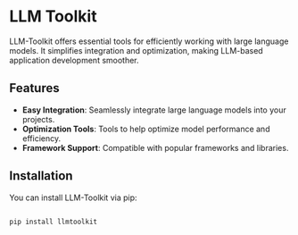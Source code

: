 # LLM Toolkit

LLM-Toolkit offers essential tools for efficiently working with large language models. It simplifies integration and optimization, making LLM-based application development smoother.

## Features

- **Easy Integration**: Seamlessly integrate large language models into your projects.
- **Optimization Tools**: Tools to help optimize model performance and efficiency.
- **Framework Support**: Compatible with popular frameworks and libraries.

## Installation

You can install LLM-Toolkit via pip:


```bash

pip install llmtoolkit

```
